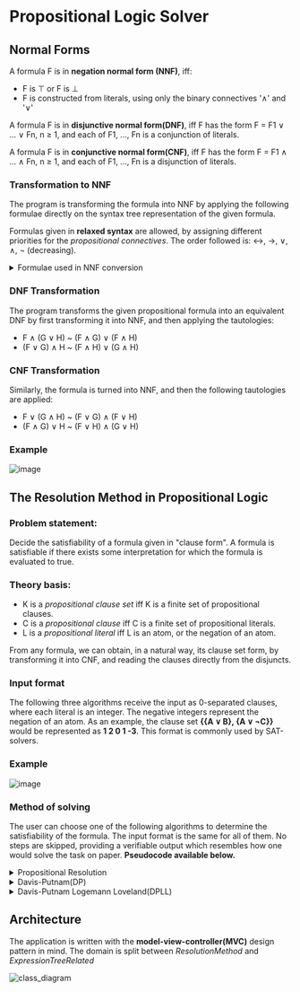 # Propositional Logic Solver

## Normal Forms

A formula F is in **negation normal form (NNF)**, iff:
* F is ⊤ or F is ⊥
* F is constructed from literals, using only the binary connectives '∧' and '∨'

A formula F is in **disjunctive normal form(DNF)**, iff F has the form F = F1 ∨ ... ∨ Fn, n ≥ 1, and
each of F1, ..., Fn is a conjunction of literals.

A formula F is in **conjunctive normal form(CNF)**, iff F has the form F = F1 ∧ ... ∧ Fn, n ≥ 1, and
each of F1, ..., Fn is a disjunction of literals.

### Transformation to NNF

The program is transforming the formula into NNF by applying the following formulae directly on the syntax tree representation 
of the given formula.

Formulas given in **relaxed syntax** are allowed, by assigning different priorities for the *propositional connectives*.
The order followed is: ↔, →, ∨, ∧, ¬ (decreasing).

<details><summary>Formulae used in NNF conversion</summary>
<p>

* Reduction Laws:
```
(F ↔ G) ~ (F → G) ∧ (G → F)
(F → G) ~ (¬F ∨ G)
```

* Laws of "True" and "False":
```
¬⊤ ~ ⊥
¬⊥ ~ ⊤
F ∨ ⊥ ~ F
F ∧ ⊤ ~ F
F ∨ ⊤ ~ ⊤
F ∧ ⊥ ~ ⊥
⊥ → F ~ ⊤
F → ⊤ ~ ⊤
```

* Idempocy rules:
```
F ∧ F ~ F
F ∨ F ~ F
```

* Absorbtion Laws:
```
F ∨ (F ∧ G) ~ F
F ∧ (F ∨ G) ~ F
```

* "Annihilation" Laws:
```
F ∨ ¬F ~ ⊤
F ∧ ¬F ~ ⊥
F → F ~ ⊤
```

* Negation Laws:
```
¬(¬F) ~ F ("double negation")
¬(F ∨ G) ~ ¬F ∧ ¬G ("De Morgan")
¬(F ∧ G) ~ ¬F ∨ ¬G ("De Morgan")
```

</p>
</details>

### DNF Transformation

The program transforms the given propositional formula into an equivalent DNF by first transforming it into NNF, and then applying
the tautologies:

* F ∧ (G ∨ H) ~ (F ∧ G) ∨ (F ∧ H)
* (F ∨ G) ∧ H ~ (F ∧ H) ∨ (G ∧ H)

### CNF Transformation

Similarly, the formula is turned into NNF, and then the following tautologies are applied:

* F ∨ (G ∧ H) ~ (F ∨ G) ∧ (F ∨ H)
* (F ∧ G) ∨ H ~ (F ∨ H) ∧ (G ∨ H)

### Example

![image](https://github.com/mihai-bontea/Prop.-Logic-Solver/assets/79721547/de0c5aa8-f0ef-4844-97bb-5d9e98b3def0)

## The Resolution Method in Propositional Logic

### Problem statement:

Decide the satisfiability of a formula given in "clause form". A formula is satisfiable if there exists some interpretation
for which the formula is evaluated to true.

### Theory basis:

* K is a *propositional clause set* iff K is a finite set of propositional clauses.
* C is a *propositional clause* iff C is a finite set of propositional literals.
* L is a *propositional literal* iff L is an atom, or the negation of an atom.

From any formula, we can obtain, in a natural way, its clause set form, by transforming it into CNF, and reading
the clauses directly from the disjuncts.

### Input format

The following three algorithms receive the input as 0-separated clauses, where each literal is an integer. The negative integers
represent the negation of an atom. As an example, the clause set **{{A ∨ B}, {A ∨ ¬C}}** would be represented as **1 2 0 1 -3**. This format is 
commonly used by SAT-solvers.

### Example

![image](https://github.com/mihai-bontea/Prop.-Logic-Solver/assets/79721547/8daa989d-fc60-4c12-befb-bcd02b8188b4)

### Method of solving

The user can choose one of the following algorithms to determine the satisfiability of the formula. The input format is the same for all of them.
No steps are skipped, providing a verifiable output which resembles how one would solve the task on paper. **Pseudocode available below.**

<details><summary>Propositional Resolution</summary>
<p>

#### Resolution uses the following algorithm:

```
K' := K
while exists C such that
    C is a propositional resolvent of two clauses in K' and C does not belong to K' already
do
    if C = {} then answer: "Not satisfiable"
    else K' := K' U {C}

answer: "Satisfiable"
```

</p>
</details>


<details><summary>Davis-Putnam(DP)</summary>
<p>

#### The following three steps are applied:

```
* the 1-literal rule
If a single literal L appears in a clause set, remove any instances of ¬L from the other clauses of K.

* the pure literal rule
If a literal occurs only positively or negatively in the clause set, delete all clauses containing it.

* resolution
Apply propositional resolution on the remaining clauses.

answer: "Satisfiable" when none of the rules can be applied
        "Not Satisfiable" when the empty clause is generated
```

</p>
</details>


<details><summary>Davis-Putnam Logemann Loveland(DPLL)</summary>
<p>

#### The following three steps are applied:

```
* the 1-literal rule
If a single literal L appears in a clause set, remove any instances of ¬L from the other clauses of K.

* the pure literal rule
If a literal occurs only positively or negatively in the clause set, delete all clauses containing it.

* splitting
The satisfiability of K' is reduced to the satisfiability of K' ∪ {{L}}, K' ∪ {{¬L}}. 
(K' is satisfiable exactly if one of the two is).
```

</p>
</details>

## Architecture

The application is written with the **model-view-controller(MVC)** design pattern in mind. The domain is split between *ResolutionMethod* and *ExpressionTreeRelated*

![class_diagram](https://github.com/mihai-bontea/Prop.-Logic-Solver/assets/79721547/622cbbb4-9e75-4bbd-82f7-9bd02e346462)